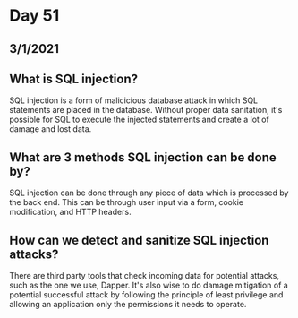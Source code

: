 # Day 51
## __3/1/2021__

## What is SQL injection?
SQL injection is a form of malicicious database attack in which SQL statements are placed in the database. Without proper data sanitation, it's possible for SQL to execute the injected statements and create a lot of damage and lost data.

## What are 3 methods SQL injection can be done by?
SQL injection can be done through any piece of data which is processed by the back end. This can be through user input via a form, cookie modification, and HTTP headers.

## How can we detect and sanitize SQL injection attacks?
There are third party tools that check incoming data for potential attacks, such as the one we use, Dapper. It's also wise to do damage mitigation of a potential successful attack by following the principle of least privilege and allowing an application only the permissions it needs to operate.